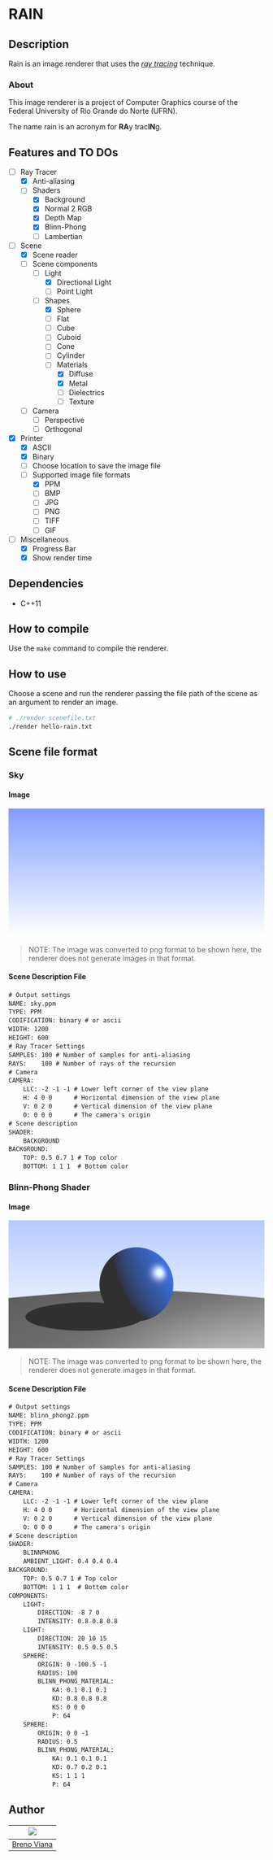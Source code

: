 # RAIN

## Description

Rain is an image renderer that uses the [_ray tracing_](https://en.wikipedia.org/wiki/Ray_tracing_(graphics)) technique.

### About

This image renderer is a project of Computer Graphics course of the Federal University of Rio Grande do Norte (UFRN).

The name rain is an acronym for **RA**y trac**IN**g.

## Features and TO DOs

- [ ] Ray Tracer
  - [x] Anti-aliasing
  - [ ] Shaders
    - [x] Background
    - [x] Normal 2 RGB
    - [x] Depth Map
    - [x] Blinn-Phong
    - [ ] Lambertian

- [ ] Scene
  - [x] Scene reader
  - [ ] Scene components
    - [ ] Light
      - [x] Directional Light
      - [ ] Point Light
    - [ ] Shapes
      - [x] Sphere
      - [ ] Flat
      - [ ] Cube
      - [ ] Cuboid
      - [ ] Cone
      - [ ] Cylinder
      - [ ] Materials
        - [x] Diffuse
        - [x] Metal
        - [ ] Dielectrics
        - [ ] Texture
  - [ ] Camera
    - [ ] Perspective
    - [ ] Orthogonal

- [x] Printer
  - [x] ASCII
  - [x] Binary
  - [ ] Choose location to save the image file
  - [ ] Supported image file formats
    - [x] PPM
    - [ ] BMP
    - [ ] JPG
    - [ ] PNG
    - [ ] TIFF
    - [ ] GIF
- [ ] Miscellaneous
  - [x] Progress Bar
  - [x] Show render time

## Dependencies

- C++11

## How to compile

Use the ```make``` command to compile the renderer.

## How to use

Choose a scene and run the renderer passing the file path of the scene as an argument to render an image.

```bash
# ./render scenefile.txt
./render hello-rain.txt
```

## Scene file format

### Sky

#### Image

![alt text](imgs/sky.png)
> NOTE: The image was converted to png format to be shown here, the renderer does not generate images in that format.

#### Scene Description File

```txt
# Output settings
NAME: sky.ppm
TYPE: PPM
CODIFICATION: binary # or ascii
WIDTH: 1200
HEIGHT: 600
# Ray Tracer Settings
SAMPLES: 100 # Number of samples for anti-aliasing
RAYS:    100 # Number of rays of the recursion
# Camera
CAMERA:
    LLC: -2 -1 -1 # Lower left corner of the view plane
    H: 4 0 0      # Horizontal dimension of the view plane
    V: 0 2 0      # Vertical dimension of the view plane
    O: 0 0 0      # The camera's origin
# Scene description
SHADER:
    BACKGROUND
BACKGROUND:
    TOP: 0.5 0.7 1 # Top color
    BOTTOM: 1 1 1  # Bottom color
```

### Blinn-Phong Shader

#### Image

![alt text](imgs/blinn-phong1.png)
> NOTE: The image was converted to png format to be shown here, the renderer does not generate images in that format.

#### Scene Description File

```txt
# Output settings
NAME: blinn_phong2.ppm
TYPE: PPM
CODIFICATION: binary # or ascii
WIDTH: 1200
HEIGHT: 600
# Ray Tracer Settings
SAMPLES: 100 # Number of samples for anti-aliasing
RAYS:    100 # Number of rays of the recursion
# Camera
CAMERA:
    LLC: -2 -1 -1 # Lower left corner of the view plane
    H: 4 0 0      # Horizontal dimension of the view plane
    V: 0 2 0      # Vertical dimension of the view plane
    O: 0 0 0      # The camera's origin
# Scene description
SHADER:
    BLINNPHONG
    AMBIENT_LIGHT: 0.4 0.4 0.4
BACKGROUND:
    TOP: 0.5 0.7 1 # Top color
    BOTTOM: 1 1 1  # Bottom color
COMPONENTS:
    LIGHT:
        DIRECTION: -8 7 0
        INTENSITY: 0.8 0.8 0.8
    LIGHT:
        DIRECTION: 20 10 15
        INTENSITY: 0.5 0.5 0.5
    SPHERE:
        ORIGIN: 0 -100.5 -1
        RADIUS: 100
        BLINN_PHONG_MATERIAL:
            KA: 0.1 0.1 0.1
            KD: 0.8 0.8 0.8
            KS: 0 0 0
            P: 64
    SPHERE:
        ORIGIN: 0 0 -1
        RADIUS: 0.5
        BLINN_PHONG_MATERIAL:
            KA: 0.1 0.1 0.1
            KD: 0.7 0.2 0.1
            KS: 1 1 1
            P: 64
```

## Author

[<img src="https://avatars2.githubusercontent.com/u/17532418?v=3&s=400" width="100"/>](https://github.com/brenov) |
---|
[Breno Viana](https://github.com/brenov) |
